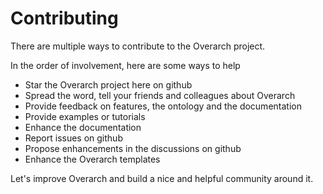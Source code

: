 # Contributing

There are multiple ways to contribute to the Overarch project.

In the order of involvement, here are some ways to help
* Star the Overarch project here on github
* Spread the word, tell your friends and colleagues about Overarch
* Provide feedback on features, the ontology and the documentation
* Provide examples or tutorials
* Enhance the documentation
* Report issues on github
* Propose enhancements in the discussions on github
* Enhance the Overarch templates

Let's improve Overarch and build a nice and helpful community around it.